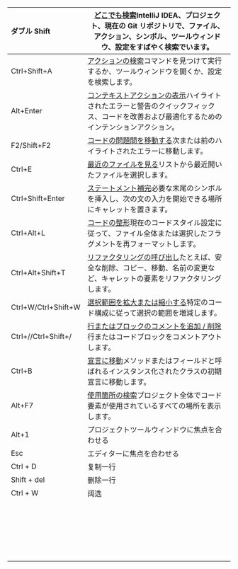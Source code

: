 | ダブル Shift        | [どこでも検索](https://pleiades.io/help/idea/searching-everywhere.html)IntelliJ IDEA、プロジェクト、現在の Git リポジトリで、ファイル、アクション、シンボル、ツールウィンドウ、設定をすばやく検索でいます。 |
| :------------------ | ------------------------------------------------------------ |
| Ctrl+Shift+A        | [アクションの検索](https://pleiades.io/help/idea/searching-everywhere.html#find_action)コマンドを見つけて実行するか、ツールウィンドウを開くか、設定を検索します。 |
| Alt+Enter           | [コンテキストアクションの表示](https://pleiades.io/help/idea/intention-actions.html)ハイライトされたエラーと警告のクイックフィックス、コードを改善および最適化するためのインテンションアクション。 |
| F2/Shift+F2         | [コードの問題間を移動する](https://pleiades.io/help/idea/navigating-through-the-source-code.html#navigate-errors-warnings)次または前のハイライトされたエラーに移動します。 |
| Ctrl+E              | [最近のファイルを見る](https://pleiades.io/help/idea/navigating-through-the-source-code.html#recent_files)リストから最近開いたファイルを選択します。 |
| Ctrl+Shift+Enter    | [ステートメント補完](https://pleiades.io/help/idea/working-with-source-code.html#editor_statement_select)必要な末尾のシンボルを挿入し、次の文の入力を開始できる場所にキャレットを置きます。 |
| Ctrl+Alt+L          | [コードの整形](https://pleiades.io/help/idea/reformat-and-rearrange-code.html#reformat_code)現在のコードスタイル設定に従って、ファイル全体または選択したフラグメントを再フォーマットします。 |
| Ctrl+Alt+Shift+T    | [リファクタリングの呼び出し](https://pleiades.io/help/idea/refactoring-source-code.html)たとえば、安全な削除、コピー、移動、名前の変更など、キャレットの要素をリファクタリングします。 |
| Ctrl+W/Ctrl+Shift+W | [選択範囲を拡大または縮小する](https://pleiades.io/help/idea/working-with-source-code.html)特定のコード構成に従って選択の範囲を増減します。 |
| Ctrl+//Ctrl+Shift+/ | [行またはブロックのコメントを追加 / 削除](https://pleiades.io/help/idea/working-with-source-code.html#editor_lines_code_blocks)行またはコードブロックをコメントアウトします。 |
| Ctrl+B              | [宣言に移動](https://pleiades.io/help/idea/navigating-through-the-source-code.html#go_to_declaration)メソッドまたはフィールドと呼ばれるインスタンス化されたクラスの初期宣言に移動します。 |
| Alt+F7              | [使用箇所の検索](https://pleiades.io/help/idea/find-highlight-usages.html#find-usages)プロジェクト全体でコード要素が使用されているすべての場所を表示します。 |
| Alt+1               | プロジェクトツールウィンドウに焦点を合わせる                 |
| Esc                 | エディターに焦点を合わせる                                   |
| Ctrl + D            | 复制一行                                                     |
| Shift + del         | 删除一行                                                     |
| Ctrl + W            | 阔选                                                         |
|                     |                                                              |
|                     |                                                              |
|                     |                                                              |
|                     |                                                              |
|                     |                                                              |
|                     |                                                              |
|                     |                                                              |
|                     |                                                              |
|                     |                                                              |
|                     |                                                              |
|                     |                                                              |
|                     |                                                              |
|                     |                                                              |
|                     |                                                              |
|                     |                                                              |
|                     |                                                              |
|                     |                                                              |
|                     |                                                              |
|                     |                                                              |
|                     |                                                              |
|                     |                                                              |
|                     |                                                              |
|                     |                                                              |

